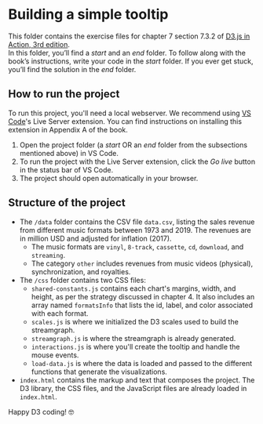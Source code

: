 # Building a simple tooltip
This folder contains the exercise files for chapter 7 section 7.3.2 of [D3.js in Action, 3rd edition](https://www.manning.com/books/d3js-in-action-third-edition).
</br>
In this folder, you’ll find a *start* and an *end* folder. To follow along with the book’s instructions, write your code in the *start* folder. If you ever get stuck, you’ll find the solution in the *end* folder.

## How to run the project
To run this project, you'll need a local webserver. We recommend using [VS Code](https://code.visualstudio.com/)'s Live Server extension. You can find instructions on installing this extension in Appendix A of the book.
1. Open the project folder (a *start* OR an *end* folder from the subsections mentioned above) in VS Code.
2. To run the project with the Live Server extension, click the *Go live* button in the status bar of VS Code.
3. The project should open automatically in your browser.

## Structure of the project
* The `/data` folder contains the CSV file `data.csv`, listing the sales revenue from different music formats between 1973 and 2019. The revenues are in million USD and adjusted for inflation (2017).
    * The music formats are `vinyl`, `8-track`, `cassette`, `cd`, `download`, and `streaming`.
    * The category `other` includes revenues from music videos (physical), synchronization, and royalties.
* The `/css` folder contains two CSS files:
     * `shared-constants.js` contains each chart's margins, width, and height, as per the strategy discussed in chapter 4. It also includes an array named `formatsInfo` that lists the id, label, and color associated with each format.
    * `scales.js` is where we initialized the D3 scales used to build the streamgraph.
    * `streamgraph.js` is where the streamgraph is already generated.
    * `interactions.js` is where you'll create the tooltip and handle the mouse events.
    * `load-data.js` is where the data is loaded and passed to the different functions that generate the visualizations.
* `index.html` contains the markup and text that composes the project. The D3 library, the CSS files, and the JavaScript files are already loaded in `index.html`.

Happy D3 coding! 🤓